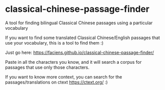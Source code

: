 # classical-chinese-passage-finder

A tool for finding bilingual Classical Chinese passages using a particular vocabulary

If you want to find some translated Classical Chinese/English passages that use your vocabulary, this is a tool to find them :)  

Just go here: https://faciens.github.io/classical-chinese-passage-finder/

Paste in all the characters you know, and it will search a corpus for passages that use only those characters.

If you want to know more context, you can search for the passages/translations on ctext https://ctext.org/ :)
